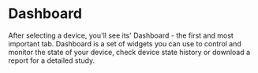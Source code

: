 # Dashboard

After selecting a device, you'll see its' Dashboard - the first and most important tab. Dashboard is a set of widgets you can use to control and monitor the state of your device, check device state history or download a report for a detailed study.

